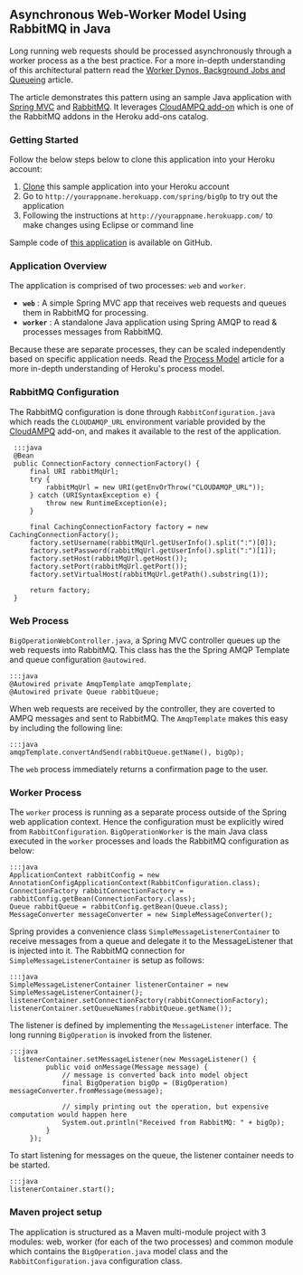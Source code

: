 ## Asynchronous Web-Worker Model Using RabbitMQ in Java

Long running web requests should be processed asynchronously through a worker process as a the best practice. For a more in-depth understanding of this architectural pattern read the [Worker Dynos, Background Jobs and Queueing](https://devcenter.heroku.com/articles/background-jobs-queueing) article.

The article demonstrates this pattern using an sample Java application with [Spring MVC](http://static.springsource.org/spring/docs/current/spring-framework-reference/html/mvc.html) and [RabbitMQ](http://www.rabbitmq.com/). It leverages [CloudAMPQ add-on](https://addons.heroku.com/cloudamqp) which is one of the RabbitMQ addons in the Heroku add-ons catalog.

### Getting Started

Follow the below steps below to clone this application into your Heroku account:

1. [Clone](https://api.heroku.com/myapps/devcenter-java-web-worker/clone) this sample application into your Heroku account
2. Go to `http://yourappname.herokuapp.com/spring/bigOp` to try out the application
3. Following the instructions at `http://yourappname.herokuapp.com/` to make changes using Eclipse or command line

Sample code of [this application](https://github.com/heroku/devcenter-java-web-worker) is available on GitHub.

### Application Overview

The application is comprised of two processes: `web` and `worker`.

* __`web`__ : A simple Spring MVC app that receives web requests and queues them in RabbitMQ for processing.
* __`worker`__ :  A standalone Java application using Spring AMQP to read & processes messages from RabbitMQ.

Because these are separate processes, they can be scaled independently based on specific application needs. Read the [Process Model](https://devcenter.heroku.com/articles/process-model) article for a more in-depth understanding of Heroku's process model.

### RabbitMQ Configuration

The RabbitMQ configuration is done through `RabbitConfiguration.java` which reads the `CLOUDAMQP_URL` environment variable provided by the [CloudAMPQ](https://addons.heroku.com/cloudamqp) add-on, and makes it available to the rest of the application.

     :::java
     @Bean
     public ConnectionFactory connectionFactory() {
         final URI rabbitMqUrl;
         try {
             rabbitMqUrl = new URI(getEnvOrThrow("CLOUDAMQP_URL"));
         } catch (URISyntaxException e) {
             throw new RuntimeException(e);
         }

         final CachingConnectionFactory factory = new CachingConnectionFactory();
         factory.setUsername(rabbitMqUrl.getUserInfo().split(":")[0]);
         factory.setPassword(rabbitMqUrl.getUserInfo().split(":")[1]);
         factory.setHost(rabbitMqUrl.getHost());
         factory.setPort(rabbitMqUrl.getPort());
         factory.setVirtualHost(rabbitMqUrl.getPath().substring(1));

         return factory;
     }

### Web Process

`BigOperationWebController.java`, a Spring MVC controller queues up the web requests into RabbitMQ. This class has the the Spring AMQP Template and queue configuration `@autowired`.

    :::java
    @Autowired private AmqpTemplate amqpTemplate;
    @Autowired private Queue rabbitQueue;

When web requests are received by the controller, they are coverted to AMPQ messages and sent to RabbitMQ. The `AmqpTemplate` makes this easy by including the following line:

    :::java
    amqpTemplate.convertAndSend(rabbitQueue.getName(), bigOp);

The `web` process immediately returns a confirmation page to the user.

### Worker Process

The `worker` process is running as a separate process outside of the Spring web application context. Hence the configuration must be explicitly wired from `RabbitConfiguration`. `BigOperationWorker` is the main Java class executed in the `worker` processes and loads the RabbitMQ configuration as below:

    :::java
    ApplicationContext rabbitConfig = new AnnotationConfigApplicationContext(RabbitConfiguration.class);
    ConnectionFactory rabbitConnectionFactory = rabbitConfig.getBean(ConnectionFactory.class);
    Queue rabbitQueue = rabbitConfig.getBean(Queue.class);
    MessageConverter messageConverter = new SimpleMessageConverter();

Spring provides a convenience class `SimpleMessageListenerContainer` to receive messages from a queue and delegate it to the MessageListener that is injected into it. The RabbitMQ connection for `SimpleMessageListenerContainer` is setup as follows:

    :::java
    SimpleMessageListenerContainer listenerContainer = new SimpleMessageListenerContainer();
    listenerContainer.setConnectionFactory(rabbitConnectionFactory);
    listenerContainer.setQueueNames(rabbitQueue.getName());

 The listener is defined by implementing the `MessageListener` interface. The long running `BigOperation` is invoked from the listener.

    :::java
     listenerContainer.setMessageListener(new MessageListener() {
             public void onMessage(Message message) {
                 // message is converted back into model object
                 final BigOperation bigOp = (BigOperation) messageConverter.fromMessage(message);
                
                 // simply printing out the operation, but expensive computation would happen here
                 System.out.println("Received from RabbitMQ: " + bigOp);
             }
         });


To start listening for messages on the queue, the listener container needs to be started.

    :::java
    listenerContainer.start();

### Maven project setup

The application is structured as a Maven multi-module project with 3 modules: web, worker (for each of the two processes) and common module which contains the `BigOperation.java` model class and the `RabbitConfiguration.java` configuration class. 
